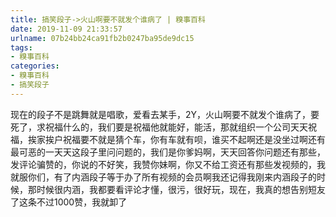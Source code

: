 ```yaml
---
title: 搞笑段子->火山啊要不就发个谁病了 | 糗事百科
date: 2019-11-09 21:33:57
urlname: 07b24bb24ca91fb2b0247ba95de9dc15
tags: 
- 糗事百科
categories:
- 糗事百科
- 搞笑段子
---
```

现在的段子不是跳舞就是唱歌，爱看去某手，2Y，火山啊要不就发个谁病了，要死了，求祝福什么的，我们要是祝福他就能好，能活，那就组织一个公司天天祝福，挨家挨户祝福要不就是猜个车，你有车就有呗，谁买不起啊还是没坐过啊还有最可恶的一天天这段子里问问题的，我们是你爹妈啊，天天回答你问题还有那些，发评论骗赞的，你说的不好笑，我赞你妹啊，你又不给工资还有那些发视频的，我就服你们，有了内涵段子等于办了所有视频的会员啊我还记得我刚来内涵段子的时候，那时候很内涵，我都要看评论才懂，很污，很好玩，现在，我真的想告别短友了这条不过1000赞，我就卸了


